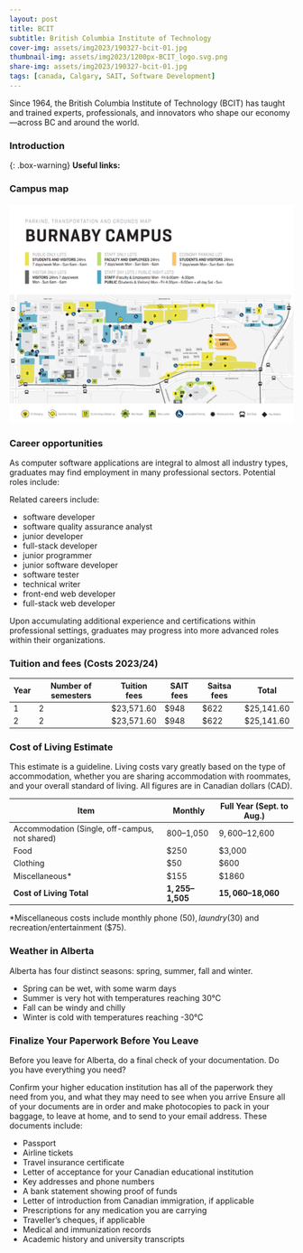 ```yaml
---
layout: post
title: BCIT
subtitle: British Columbia Institute of Technology
cover-img: assets/img2023/190327-bcit-01.jpg
thumbnail-img: assets/img2023/1200px-BCIT_logo.svg.png
share-img: assets/img2023/190327-bcit-01.jpg
tags: [canada, Calgary, SAIT, Software Development]
---
```


Since 1964, the British Columbia Institute of Technology (BCIT) has taught and trained experts, professionals, and innovators who shape our economy—across BC and around the world.

### Introduction



{: .box-warning}
**Useful links:** 



### Campus map
![BCIT](assets/img2023/2023-01-31-10_38_48-Parking-Map-01.31.23-Half-Letter.pdf-1.png)

### Career opportunities
As computer software applications are integral to almost all industry types, graduates may find employment in many professional sectors. Potential roles include:

Related careers include:

- software developer
- software quality assurance analyst
- junior developer
- full-stack developer
- junior programmer
- junior software developer
- software tester
- technical writer
- front-end web developer
- full-stack web developer

Upon accumulating additional experience and certifications within professional settings, graduates may progress into more advanced roles within their organizations.

### Tuition and fees (Costs 2023/24)


| Year | Number of semesters | Tuition fees | SAIT fees	| Saitsa fees | Total |
|-|-|-|-|-|-|
| 1	| 2	| $23,571.60 |	$948 | $622	| $25,141.60 |
| 2	| 2	| $23,571.60 |	$948 |	$622 |	$25,141.60 |


### Cost of Living Estimate

This estimate is a guideline. Living costs vary greatly based on the type of accommodation, whether you are sharing accommodation with roommates, and your overall standard of living. All figures are in Canadian dollars (CAD).

|Item|Monthly|Full Year (Sept. to Aug.)|
|----|----------------|-----------------|
|Accommodation  (Single, off-campus, not shared)|$800–$1,050|$9,600–$12,600|
|Food|$250|$3,000|
|Clothing|$50|$600|
|Miscellaneous*|$155|$1860|
|**Cost of Living Total**|**$1,255–$1,505**|**$15,060–$18,060**|

*Miscellaneous costs include monthly phone ($50), laundry ($30) and recreation/entertainment ($75).

### Weather in Alberta
Alberta has four distinct seasons: spring, summer, fall and winter.

- Spring can be wet, with some warm days
- Summer is very hot with temperatures reaching 30°C
- Fall can be windy and chilly
- Winter is cold with temperatures reaching -30°C


### Finalize Your Paperwork Before You Leave
Before you leave for Alberta, do a final check of your documentation. Do you have everything you need?

Confirm your higher education institution has all of the paperwork they need from you, and what they may need to see when you arrive
Ensure all of your documents are in order and make photocopies to pack in your baggage, to leave at home, and to send to your email address. These documents include:
- Passport
- Airline tickets
- Travel insurance certificate
- Letter of acceptance for your Canadian educational institution
- Key addresses and phone numbers
- A bank statement showing proof of funds
- Letter of introduction from Canadian immigration, if applicable
- Prescriptions for any medication you are carrying
- Traveller’s cheques, if applicable
- Medical and immunization records
- Academic history and university transcripts

